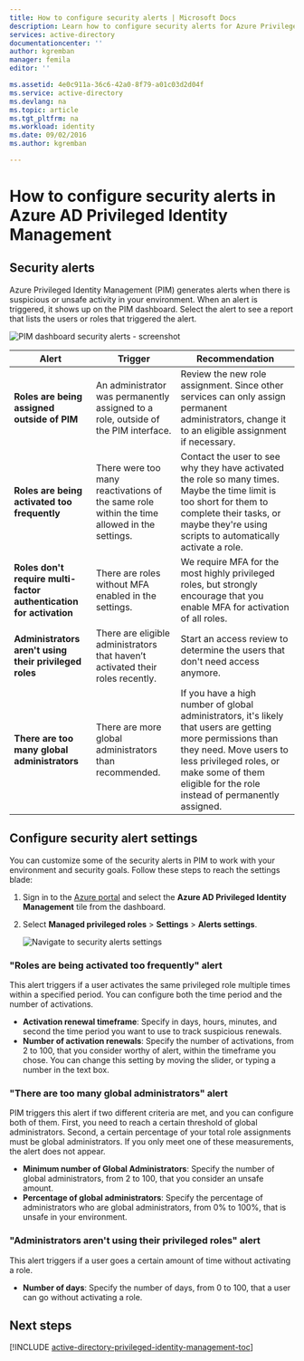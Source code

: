 ```yaml
---
title: How to configure security alerts | Microsoft Docs
description: Learn how to configure security alerts for Azure Privileged Identity Management extension.
services: active-directory
documentationcenter: ''
author: kgremban
manager: femila
editor: ''

ms.assetid: 4e0c911a-36c6-42a0-8f79-a01c03d2d04f
ms.service: active-directory
ms.devlang: na
ms.topic: article
ms.tgt_pltfrm: na
ms.workload: identity
ms.date: 09/02/2016
ms.author: kgremban

---
```

# How to configure security alerts in Azure AD Privileged Identity Management
## Security alerts
Azure Privileged Identity Management (PIM) generates alerts when there is suspicious or unsafe activity in your environment. When an alert is triggered, it shows up on the PIM dashboard. Select the alert to see a report that lists the users or roles that triggered the alert.

![PIM dashboard security alerts - screenshot][1]

| Alert | Trigger | Recommendation |
| --- | --- | --- |
| **Roles are being assigned outside of PIM** |An administrator was permanently assigned to a role, outside of the PIM interface. |Review the new role assignment. Since other services can only assign permanent administrators, change it to an eligible assignment if necessary. |
| **Roles are being activated too frequently** |There were too many reactivations of the same role within the time allowed in the settings. |Contact the user to see why they have activated the role so many times. Maybe the time limit is too short for them to complete their tasks, or maybe they're using scripts to automatically activate a role. |
| **Roles don't require multi-factor authentication for activation** |There are roles without MFA enabled in the settings. |We require MFA for the most highly privileged roles, but strongly encourage that you enable MFA for activation of all roles. |
| **Administrators aren't using their privileged roles** |There are eligible administrators that haven’t activated their roles recently. |Start an access review to determine the users that don't need access anymore. |
| **There are too many global administrators** |There are more global administrators than recommended. |If you have a high number of global administrators, it's likely that users are getting more permissions than they need. Move users to less privileged roles, or make some of them eligible for the role instead of permanently assigned. |

## Configure security alert settings
You can customize some of the security alerts in PIM to work with your environment and security goals. Follow these steps to reach the settings blade:

1. Sign in to the [Azure portal](https://portal.azure.com/) and select the **Azure AD Privileged Identity Management** tile from the dashboard.
2. Select **Managed privileged roles** > **Settings** > **Alerts settings**.
   
    ![Navigate to security alerts settings][2]

### "Roles are being activated too frequently" alert
This alert triggers if a user activates the same privileged role multiple times within a specified period. You can configure both the time period and the number of activations.

* **Activation renewal timeframe**: Specify in days, hours, minutes, and second the time period you want to use to track suspicious renewals.
* **Number of activation renewals**: Specify the number of activations, from 2 to 100, that you consider worthy of alert, within the timeframe you chose. You can change this setting by moving the slider, or typing a number in the text box.

### "There are too many global administrators" alert
PIM triggers this alert if two different criteria are met, and you can configure both of them. First, you need to reach a certain threshold of global administrators. Second, a certain percentage of your total role assignments must be global administrators. If you only meet one of these measurements, the alert does not appear.  

* **Minimum number of Global Administrators**: Specify the number of global administrators, from 2 to 100, that you consider an unsafe amount.
* **Percentage of global administrators**: Specify the percentage of administrators who are global administrators, from 0% to 100%, that is unsafe in your environment.

### "Administrators aren't using their privileged roles" alert
This alert triggers if a user goes a certain amount of time without activating a role.

* **Number of days**: Specify the number of days, from 0 to 100, that a user can go without activating a role.

<!--Every topic should have next steps and links to the next logical set of content to keep the customer engaged-->
## Next steps
[!INCLUDE [active-directory-privileged-identity-management-toc](../../includes/active-directory-privileged-identity-management-toc.md)]

<!--Image references-->

[1]: ./media/active-directory-privileged-identity-management-how-to-configure-security-alerts/PIM_security_dash.png
[2]: ./media/active-directory-privileged-identity-management-how-to-configure-security-alerts/PIM_security_settings.png
